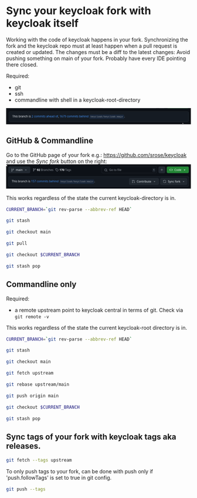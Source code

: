 # Sync your keycloak fork with keycloak itself 
Working with the code of keycloak happens in your fork.
Synchronizing the fork and the keycloak repo must at least happen when a pull request is created or updated.
The changes must be a diff to the latest changes:
Avoid pushing something on main of your fork.
Probably have every IDE pointing there closed.

Required:
- git
- ssh
- commandline with shell in a keycloak-root-directory

![image](./images/regular_branch_unsynced.png)

## GitHub & Commandline
Go to the GitHub page of your fork e.g.: https://github.com/srose/keycloak
and use the *Sync fork* button on the right:
![image](images/regular_branch_unsynced_fork.png)

This works regardless of the state the current keycloak-directory is in.

```bash
CURRENT_BRANCH=`git rev-parse --abbrev-ref HEAD`
```

```bash
git stash
```

```bash
git checkout main
```

```bash
git pull
```

```bash
git checkout $CURRENT_BRANCH
```

```bash
git stash pop
```

## Commandline only
Required:
- a remote upstream point to keycloak central in terms of git. Check via `git remote -v`

This works regardless of the state the current keycloak-root directory is in.

```bash
CURRENT_BRANCH=`git rev-parse --abbrev-ref HEAD`
```

```bash
git stash
```

```bash
git checkout main
```

```bash
git fetch upstream
```

```bash
git rebase upstream/main
```

```bash
git push origin main
```

```bash
git checkout $CURRENT_BRANCH
```

```bash
git stash pop
```

## Sync tags of your fork with keycloak tags aka releases.

```bash
git fetch --tags upstream
```

To only push tags to your fork, can be done with push only if 'push.followTags' is set to true in git config.
```bash
git push --tags
```
